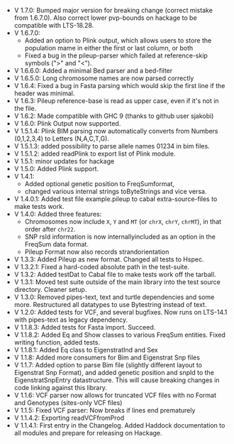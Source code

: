 - V 1.7.0: Bumped major version for breaking change (correct mistake from 1.6.7.0). Also correct lower pvp-bounds on hackage to be compatible with LTS-18.28.
- V 1.6.7.0:
    * Added an option to Plink output, which allows users to store the population mame in either the first or last column, or both
    * Fixed a bug in the pileup-parser which failed at reference-skip symbols (">" and "<").
- V 1.6.6.0: Added a minimal Bed parser and a bed-filter
- V 1.6.5.0: Long chromosome names are now parsed correctly
- V 1.6.4: Fixed a bug in Fasta parsing which would skip the first line if the header was minimal.
- V 1.6.3: Pileup reference-base is read as upper case, even if it's not in the file.
- V 1.6.2: Made compatible with GHC 9 (thanks to github user sjakobi)
- V 1.6.0: Plink Output now supported.
- V 1.5.1.4: Plink BIM parsing now automatically converts from Numbers (0,1,2,3,4) to Letters (N,A,C,T,G).
- V 1.5.1.3: added possibility to parse allele names 01234 in bim files.
- V 1.5.1.2: added readPlink to export list of Plink module.
- V 1.5.1: minor updates for hackage
- V 1.5.0: Added Plink support.
- V 1.4.1:
    * Added optional genetic position to FreqSumformat,
    * changed various internal strings toByteStrings and vice versa.
- V 1.4.0.1: Added test file example.pileup to cabal extra-source-files to make tests work.
- V 1.4.0: Added three features:
    * Chromosomes now include `X`, `Y` and `MT` (or `chrX`, `chrY`, `chrMT`), in that order after `chr22`. 
    * SNP rsId information is now internallyincluded as an option in the FreqSum data format.
    * Pileup Format now also records strandorientation
- V 1.3.3: Added Pileup as new format. Changed all tests to Hspec.
- V 1.3.2.1: Fixed a hard-coded absolute path in the test-suite.
- V 1.3.2: Added testDat to Cabal file to make tests work off the tarball.
- V 1.3.1: Moved test suite outside of the main library into the test source directory. Cleaner setup.
- V 1.3.0: Removed pipes-text, text and turtle dependencies and some more. Restructured all datatypes to use Bytestring instead of text. 
- V 1.2.0: Added tests for VCF, and several bugfixes. Now runs on LTS-14.1 with pipes-text as legacy dependency.
- V 1.1.8.3: Added tests for Fasta import. Succeed.
- V 1.1.8.2: Added Eq and Show classes to various FreqSum entities. Fixed writing function, added tests.
- V 1.1.8.1: Added Eq class to EigenstratInd and Sex
- V 1.1.8: Added more consumers for Bim and Eigenstrat Snp files
- V 1.1.7: Added option to parse Bim file (slightly different layout to Eigenstrat Snp Format), and added genetic position and snpId to the EigenstratSnpEntry datastructure. This will cause breaking changes in code linking against this library.
- V 1.1.6: VCF parser now allows for truncated VCF files with no Format and Genotypes (sites-only VCF files)
- V 1.1.5: Fixed VCF parser: Now breaks if lines end prematurely
- V 1.1.4.2: Exporting readVCFfromProd
- V 1.1.4.1: First entry in the Changelog. Added Haddock documentation to all modules and prepare for releasing on Hackage.




















